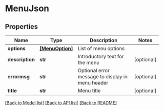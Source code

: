 # MenuJson


## Properties
Name | Type | Description | Notes
------------ | ------------- | ------------- | -------------
**options** | [**[MenuOption]**](MenuOption.md) | List of menu options | 
**description** | **str** | Introductory text for the menu | [optional] 
**errormsg** | **str** | Optional error message to display in menu header | [optional] 
**title** | **str** | Menu title | [optional] 

[[Back to Model list]](../README.md#documentation-for-models) [[Back to API list]](../README.md#documentation-for-api-endpoints) [[Back to README]](../README.md)


